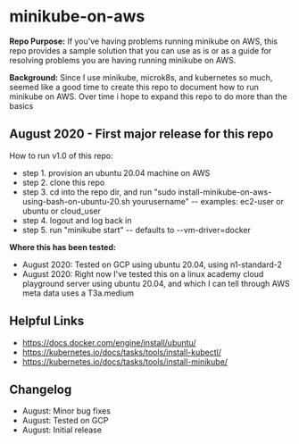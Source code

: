 # minikube-on-aws

**Repo Purpose:**  If you've having problems running minikube on AWS, this repo provides a sample solution that you can use as is or as a guide for resolving problems you are having running minikube on AWS. 

**Background:**  Since I use minikube, microk8s, and kubernetes so much, seemed like a good time to create this repo to document how to run minikube on AWS. Over time i hope to expand this repo to do more than the basics

## August 2020 - First major release for this repo 

How to run v1.0 of this repo:
- step 1. provision an ubuntu 20.04 machine on AWS 
- step 2. clone this repo
- step 3. cd into the repo dir, and run "sudo install-minikube-on-aws-using-bash-on-ubuntu-20.sh yourusername"  -- examples: ec2-user or ubuntu or cloud_user
- step 4. logout and log back in
- step 5. run "minikube start" -- defaults to --vm-driver=docker

**Where this has been tested:**  
- August 2020: Tested on GCP using ubuntu 20.04, using n1-standard-2 
- August 2020: Right now I've tested this on a linux academy cloud playground server using ubuntu 20.04, and which I can tell through AWS meta data uses a T3a.medium 

## Helpful Links

- https://docs.docker.com/engine/install/ubuntu/
- https://kubernetes.io/docs/tasks/tools/install-kubectl/
- https://kubernetes.io/docs/tasks/tools/install-minikube/

## Changelog

- August: Minor bug fixes
- August: Tested on GCP
- August: Initial release

